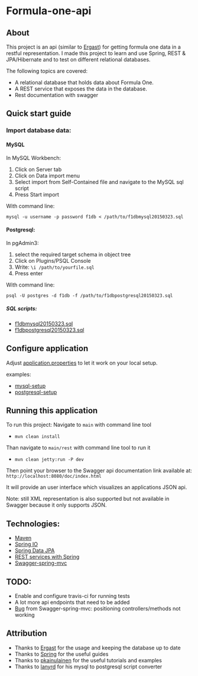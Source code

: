 # Formula-one-api

## About
This project is an api (similar to [Ergast](http://ergast.com/mrd/db))
for getting formula one data in a restful representation.
I made this project to learn and use Spring, REST & JPA/Hibernate and to test on
different relational databases.

The following topics are covered:

- A relational database that holds data about Formula One.
- A REST service that exposes the data in the database.
- Rest documentation with swagger

## Quick start guide

### Import database data:

#### MySQL
In MySQL Workbench:

1. Click on Server tab
2. Click on Data import menu
3. Select import from Self-Contained file and navigate to the MySQL sql script
4. Press Start import

With command line:

`mysql -u username -p password f1db < /path/to/f1dbmysql20150323.sql`

#### Postgresql:
In pgAdmin3:

1. select the required target schema in object tree
2. Click on Plugins/PSQL Console
3. Write: `\i /path/to/yourfile.sql`
4. Press enter

With command line:

`psql -U postgres -d f1db -f /path/to/f1dbpostgresql20150323.sql`

##### SQL scripts:
* [f1dbmysql20150323.sql](https://github.com/t0tec/formula-one-api/blob/master/main/repositories/src/main/resources/f1dbmysql20150323.sql)
* [f1dbpostgresql20150323.sql](https://github.com/t0tec/formula-one-api/blob/master/main/repositories/src/main/resources/f1dbpostgresql20150323.sql)

## Configure application

Adjust [application.properties](https://github.com/t0tec/formula-one-api/blob/master/main/repositories/src/main/resources/application.properties) to let it work on your local setup.

examples:
* [mysql-setup](https://github.com/t0tec/formula-one-api/blob/master/main/repositories/src/main/resources/application-mysql.properties)
* [postgresql-setup](https://github.com/t0tec/formula-one-api/blob/master/main/repositories/src/main/resources/application-postgresql.properties)

## Running this application
To run this project:
Navigate to `main` with command line tool
* `mvn clean install`

Than navigate to `main/rest` with command line tool to run it

* `mvn clean jetty:run -P dev`

Then point your browser to the Swagger api documentation link available at: `http://localhost:8080/doc/index.html`

It will provide an user interface which visualizes an applications JSON api.

Note: still XML representation is also supported but not available in Swagger
because it only supports JSON.

## Technologies:
* [Maven](http://maven.apache.org/)
* [Spring IO](https://spring.io/platform)
* [Spring Data JPA](http://projects.spring.io/spring-data-jpa/)
* [REST services with Spring](https://spring.io/guides/gs/rest-service/)
* [Swagger-spring-mvc](https://github.com/springfox/springfox)

## TODO:
* Enable and configure travis-ci for running tests
* A lot more api endpoints that need to be added
* [Bug](https://github.com/springfox/springfox/issues/610) from Swagger-spring-mvc: positioning controllers/methods not working

## Attribution
* Thanks to [Ergast](http://ergast.com/mrd/db) for the usage and keeping the database up to date
* Thanks to [Spring](https://spring.io/guides) for the useful guides
* Thanks to [pkainulainen](https://github.com/pkainulainen) for the useful tutorials and examples
* Thanks to [lanyrd](https://github.com/lanyrd/mysql-postgresql-converter) for his mysql to postgresql script converter
